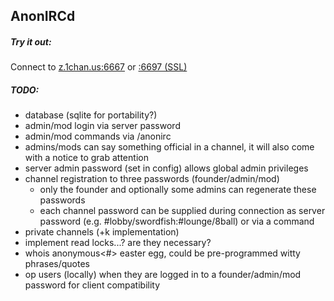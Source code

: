 AnonIRCd
--------

##### Try it out:

Connect to [z.1chan.us:6667](irc://z.1chan.us:6667) or [:6697 (SSL)](ircs://z.1chan.us:6697)

##### TODO:
- database (sqlite for portability?)
- admin/mod login via server password
- admin/mod commands via /anonirc <args>
- admins/mods can say something official in a channel, it will also come with a notice to grab attention
- server admin password (set in config) allows global admin privileges
- channel registration to three passwords (founder/admin/mod)
  - only the founder and optionally some admins can regenerate these passwords
  - each channel password can be supplied during connection as server password (e.g. #lobby/swordfish:#lounge/8ball) or via a command
- private channels (+k implementation)
- implement read locks...? are they necessary?
- whois anonymous<#> easter egg, could be pre-programmed witty phrases/quotes
- op users (locally) when they are logged in to a founder/admin/mod password for client compatibility
